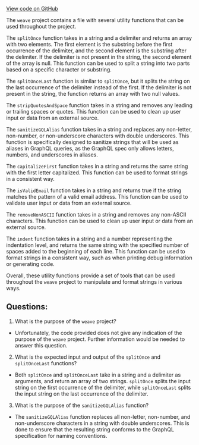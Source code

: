 [View code on GitHub](https://github.com/wandb/weave/weave-js/src/core/util/string.ts)

The `weave` project contains a file with several utility functions that can be used throughout the project. 

The `splitOnce` function takes in a string and a delimiter and returns an array with two elements. The first element is the substring before the first occurrence of the delimiter, and the second element is the substring after the delimiter. If the delimiter is not present in the string, the second element of the array is null. This function can be used to split a string into two parts based on a specific character or substring.

The `splitOnceLast` function is similar to `splitOnce`, but it splits the string on the last occurrence of the delimiter instead of the first. If the delimiter is not present in the string, the function returns an array with two null values.

The `stripQuotesAndSpace` function takes in a string and removes any leading or trailing spaces or quotes. This function can be used to clean up user input or data from an external source.

The `sanitizeGQLAlias` function takes in a string and replaces any non-letter, non-number, or non-underscore characters with double underscores. This function is specifically designed to sanitize strings that will be used as aliases in GraphQL queries, as the GraphQL spec only allows letters, numbers, and underscores in aliases.

The `capitalizeFirst` function takes in a string and returns the same string with the first letter capitalized. This function can be used to format strings in a consistent way.

The `isValidEmail` function takes in a string and returns true if the string matches the pattern of a valid email address. This function can be used to validate user input or data from an external source.

The `removeNonASCII` function takes in a string and removes any non-ASCII characters. This function can be used to clean up user input or data from an external source.

The `indent` function takes in a string and a number representing the indentation level, and returns the same string with the specified number of spaces added to the beginning of each line. This function can be used to format strings in a consistent way, such as when printing debug information or generating code. 

Overall, these utility functions provide a set of tools that can be used throughout the `weave` project to manipulate and format strings in various ways.
## Questions: 
 1. What is the purpose of the `weave` project?
- Unfortunately, the code provided does not give any indication of the purpose of the `weave` project. Further information would be needed to answer this question.

2. What is the expected input and output of the `splitOnce` and `splitOnceLast` functions?
- Both `splitOnce` and `splitOnceLast` take in a string and a delimiter as arguments, and return an array of two strings. `splitOnce` splits the input string on the first occurrence of the delimiter, while `splitOnceLast` splits the input string on the last occurrence of the delimiter.

3. What is the purpose of the `sanitizeGQLAlias` function?
- The `sanitizeGQLAlias` function replaces all non-letter, non-number, and non-underscore characters in a string with double underscores. This is done to ensure that the resulting string conforms to the GraphQL specification for naming conventions.